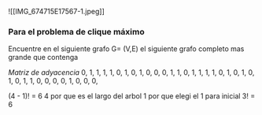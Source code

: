 ![[IMG_674715E17567-1.jpeg]]

### Para el problema de clique máximo

Encuentre en el siguiente grafo G= (V,E) el siguiente grafo completo mas grande que contenga

*Matriz de adyacencia*
0, 1, 1, 1, 1, 0, 
1, 0, 1, 0, 0, 0, 
1, 1, 0, 1, 1, 1, 
1, 0, 1, 0, 1, 0, 
1, 0, 1, 1, 0, 0, 
0, 0, 1, 0, 0, 0, 


(4 - 1)! = 6
4 por que es el largo del arbol
1 por que elegi el 1 para inicial
3! = 6